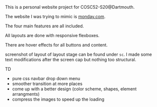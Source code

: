 This is a personal website project for COSC52-S20@Dartmouth.

The website I was trying to mimic is [monday.com](www.monday.com).

The four main features are all included.

All layouts are done with responsive flexboxes.

There are hover effects for all buttons and content.

screenshot of layout of layout stage can be found under `sc`. I made some text modifications after the screen cap but nothing too structural.

TD
- pure css navbar drop down menu
- smoother transition at more places
- come up with a better design (color scheme, shapes, element arrangments)
- compress the images to speed up the loading